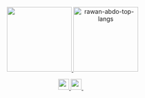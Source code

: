 <p align='center'>
  <a href="#">
    <img src="https://github-readme-stats.vercel.app/api?username=rawan-abdo&show_icons=true&count_private=true&hide=stars,contribs&theme=light&hide_rank=true" height="150">   
  </a>
    <img src="https://github-readme-stats-vercel4-rawan-abdo.vercel.app/api/top-langs?username=rawan-abdo&show_icons=true&count_private=true&layout=compact&langs_count=6" alt="rawan-abdo-top-langs"/ height="150">
</p>



<p align='center'> 
  <a href="https://www.linkedin.com/in/rawan-abdo/" target="_blank" rel="noreferrer">
    <img src="https://img.shields.io/badge/linkedin-%230077B5.svg?&style=for-the-badge&logo=linkedin&logoColor=white" height = "25"/>
  </a>  
   
  <a href="mailto:rawanzabdo@gmail.com" target="_blank" rel="noreferrer">
    <img src="https://img.shields.io/badge/Gmail-D14836?style=for-the-badge&logo=gmail&logoColor=white" height= "25"/>        
  </a>&nbsp;&nbsp;
</p>



<!-- NOTES

<p align='center'>
  <img src="https://github-readme-stats-vercel.vercel.app/api/top-langs?username=rawan-abdo&show_icons=true" alt="rawan-abdo-top-langs"/>
</p>

<p align='center'>
  <img src="https://github-readme-stats-sigma-ten-18.vercel.app/api/top-langs?username=rawan-abdo&show_icons=true&count_private=true&locale=en&layout=compact&langs_count=3" alt="rawan-abdo-top-langs"/>
</p>


github-readme-stats-sigma-ten-18.vercel.app


<p align='center'>
  <img src="https://github-readme-stats-vercel.vercel.app/api/top-langs?username=rawan-abdo&show_icons=true&count_private=true&locale=en&layout=compact&langs_count=3" alt="rawan-abdo-top-langs"/>
</p>

**rawan-abdo/rawan-abdo** is a ✨ _special_ ✨ repository because its `README.md` (this file) appears on your GitHub profile.

<h1 align='center'>
Hi there 👋 I'm Rawan ⚡
</h1>
[![Top Langs](https://github-readme-stats.vercel.app/api/top-langs?username=rawan-abdo&langs_count=3&layout=compact)](https://github.com/rawan-abdo/github-readme-stats)

Here are some ideas to get you started:
<a onclick="window.open(this.href,'_blank');return false;" href = "https://www.linkedin.com/in/rawan-abdo/">
- 🔭 I’m currently working on ...
- 🌱 I’m currently learning ...
- 👯 I’m looking to collaborate on ...
- 🤔 I’m looking for help with ...
- 💬 Ask me about ...
- 📫 How to reach me: ...
- 😄 Pronouns: ...
- ⚡ Fun fact: ...
-->
